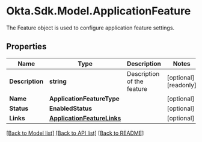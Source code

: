 # Okta.Sdk.Model.ApplicationFeature
The Feature object is used to configure application feature settings. 

## Properties

Name | Type | Description | Notes
------------ | ------------- | ------------- | -------------
**Description** | **string** | Description of the feature | [optional] [readonly] 
**Name** | **ApplicationFeatureType** |  | [optional] 
**Status** | **EnabledStatus** |  | [optional] 
**Links** | [**ApplicationFeatureLinks**](ApplicationFeatureLinks.md) |  | [optional] 

[[Back to Model list]](../README.md#documentation-for-models) [[Back to API list]](../README.md#documentation-for-api-endpoints) [[Back to README]](../README.md)

